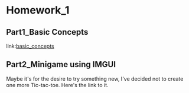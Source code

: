 # Homework_1

## Part1_Basic Concepts
link:[basic_concepts](https://github.com/zys980808/Unity3D/tree/master/Homework/Homework1/basic_concepts)

## Part2_Minigame using IMGUI

Maybe it's for the desire to try something new, I've decided not to create one more Tic-tac-toe.
Here's the link to it.
